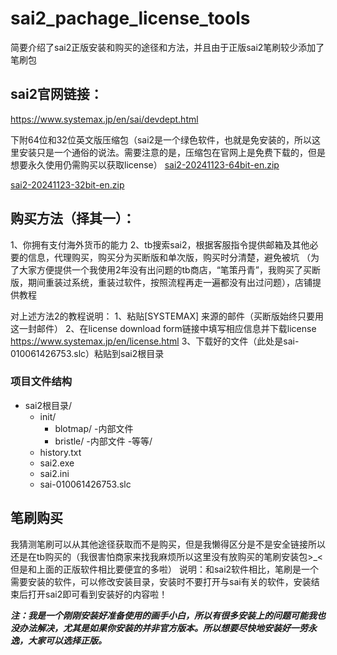# sai2_pachage_license_tools
简要介绍了sai2正版安装和购买的途径和方法，并且由于正版sai2笔刷较少添加了笔刷包

## sai2官网链接：
https://www.systemax.jp/en/sai/devdept.html

下附64位和32位英文版压缩包（sai2是一个绿色软件，也就是免安装的，所以这里安装只是一个通俗的说法。需要注意的是，压缩包在官网上是免费下载的，但是想要永久使用仍需购买以获取license）
[sai2-20241123-64bit-en.zip](https://github.com/user-attachments/files/18411091/sai2-20241123-64bit-en.zip)

[sai2-20241123-32bit-en.zip](https://github.com/user-attachments/files/18411133/sai2-20241123-32bit-en.zip)



## 购买方法（择其一）：
1、你拥有支付海外货币的能力
2、tb搜索sai2，根据客服指令提供邮箱及其他必要的信息，代理购买，购买分为买断版和单次版，购买时分清楚，避免被坑 （为了大家方便提供一个我使用2年没有出问题的tb商店，“笔策丹青”，我购买了买断版，期间重装过系统，重装过软件，按照流程再走一遍都没有出过问题），店铺提供教程

对上述方法2的教程说明：
  1、粘贴[SYSTEMAX] 来源的邮件（买断版始终只要用这一封邮件）
  2、在license download form链接中填写相应信息并下载license https://www.systemax.jp/en/license.html 
  3、下载好的文件（此处是sai-010061426753.slc）粘贴到sai2根目录
### 项目文件结构

- sai2根目录/
  - init/
    - blotmap/
      -内部文件
    - bristle/
      -内部文件
    -等等/
  - history.txt
  - sai2.exe
  - sai2.ini
  - sai-010061426753.slc

## 笔刷购买
我猜测笔刷可以从其他途径获取而不是购买，但是我懒得区分是不是安全链接所以还是在tb购买的（我很害怕商家来找我麻烦所以这里没有放购买的笔刷安装包>_<但是和上面的正版软件相比要便宜的多啦）
说明：和sai2软件相比，笔刷是一个需要安装的软件，可以修改安装目录，安装时不要打开与sai有关的软件，安装结束后打开sai2即可看到安装好的内容啦！

***注：我是一个刚刚安装好准备使用的画手小白，所以有很多安装上的问题可能我也没办法解决，尤其是如果你安装的并非官方版本。所以想要尽快地安装好一劳永逸，大家可以选择正版。***



